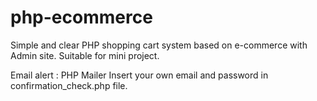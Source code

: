 # php-ecommerce
Simple and clear PHP shopping cart system based on e-commerce with Admin site.
Suitable for mini project.

Email alert : PHP Mailer
Insert your own email and password in confirmation_check.php file.
